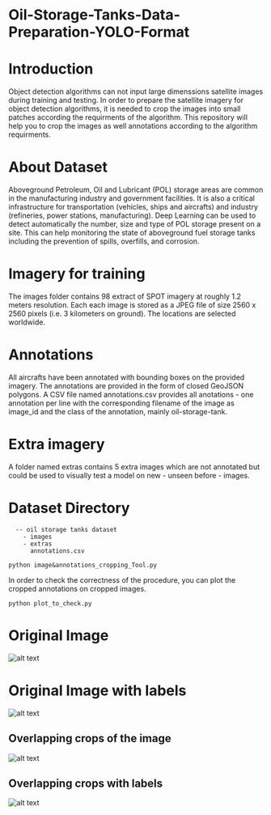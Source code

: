 # Oil-Storage-Tanks-Data-Preparation-YOLO-Format

# Introduction
Object detection algorithms can not input large dimenssions satellite images during training and testing. In order to prepare the satellite imagery for object detection algorithms, it is needed to crop the images into small patches according the requirments of the algorithm. This repository will help you to crop the images as well annotations according to the algorithm requirments.


# About Dataset
Aboveground Petroleum, Oil and Lubricant (POL) storage areas are common in the manufacturing industry and government facilities. It is also a critical infrastructure for transportation (vehicles, ships and aircrafts) and industry (refineries, power stations, manufacturing). Deep Learning can be used to detect automatically the number, size and type of POL storage present on a site. This can help monitoring the state of aboveground fuel storage tanks including the prevention of spills, overfills, and corrosion.


# Imagery for training
The images folder contains 98 extract of SPOT imagery at roughly 1.2 meters resolution. Each each image is stored as a JPEG file of size 2560 x 2560 pixels (i.e. 3 kilometers on ground). The locations are selected worldwide.

# Annotations
All aircrafts have been annotated with bounding boxes on the provided imagery. The annotations are provided in the form of closed GeoJSON polygons. A CSV file named annotations.csv provides all anotations - one annotation per line with the corresponding filename of the image as image_id and the class of the annotation, mainly oil-storage-tank.


# Extra imagery
A folder named extras contains 5 extra images which are not annotated but could be used to visually test a model on new - unseen before - images.

# Dataset Directory
  ```
    -- oil storage tanks dataset 
      - images
      - extras
        annotations.csv
  ```
  
  ```
  python image&annotations_cropping_Tool.py 
  ```
  
  In order to check the correctness of the procedure, you can plot the cropped annotations on cropped images.
```
python plot_to_check.py
```


# Original Image
![alt text](https://github.com/shah0nawaz/Oil-Storage-Tanks-Data-Preparation-YOLO-Format/blob/main/plots/1cdf51ee-e753-437f-b22f-7fcd7e9e2bfe.jpg)
# Original Image with labels
![alt text](https://github.com/shah0nawaz/Oil-Storage-Tanks-Data-Preparation-YOLO-Format/blob/main/plots/1cdf51ee-e753-437f-b22f-7fcd7e9e2bfe_result.jpg)

## Overlapping crops of the image
![alt text](https://github.com/shah0nawaz/Oil-Storage-Tanks-Data-Preparation-YOLO-Format/blob/main/plots/Drawing1.png)


## Overlapping crops with labels
![alt text](https://github.com/shah0nawaz/Oil-Storage-Tanks-Data-Preparation-YOLO-Format/blob/main/plots/Drawing2.png)

